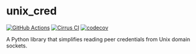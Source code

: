 # unix_cred

[![GitHub Actions](https://github.com/cptpcrd/unix_cred/workflows/CI/badge.svg?branch=master&event=push)](https://github.com/cptpcrd/unix_cred/actions?query=workflow%3ACI+branch%3Amaster+event%3Apush)
[![Cirrus CI](https://api.cirrus-ci.com/github/cptpcrd/unix_cred.svg?branch=master)](https://cirrus-ci.com/github/cptpcrd/unix_cred)
[![codecov](https://codecov.io/gh/cptpcrd/unix_cred/branch/master/graph/badge.svg)](https://codecov.io/gh/cptpcrd/unix_cred)

A Python library that simplifies reading peer credentials from Unix domain sockets.
